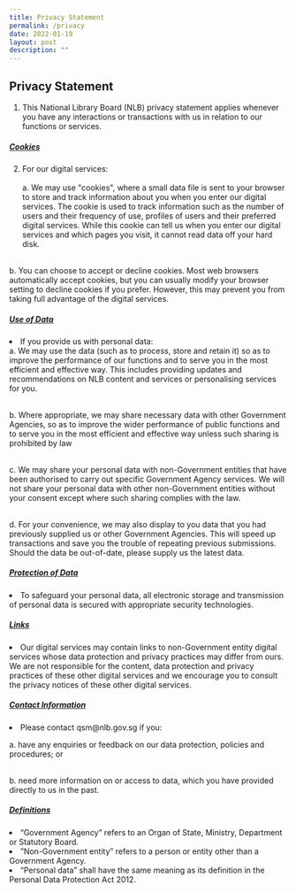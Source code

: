 ```yaml
---
title: Privacy Statement
permalink: /privacy
date: 2022-01-19
layout: post
description: ""
---
```

## Privacy Statement
<ol>
<li>This National Library Board (NLB) privacy statement applies whenever you have any interactions or transactions with us in relation to our functions or services. </li> 
</ol>	
	
<h5><u><b>Cookies</b></u></h5>

2.  For our digital services:<br><br>
a. We may use "cookies", where a small data file is sent to your browser to store and track information about you when you enter our digital services. The cookie is used to track information such as the number of users and their frequency of use, profiles of users and their preferred digital services. While this cookie can tell us when you enter our digital services and which pages you visit, it cannot read data off your hard disk.  <br><br>

b. You can choose to accept or decline cookies. Most web browsers automatically accept cookies, but you can usually modify your browser setting to decline cookies if you prefer. However, this may prevent you from taking full advantage of the digital services. 


<h5><u><b>Use of Data</b></u></h5>

<li>If you provide us with personal data:</li>
a. We may use the data (such as to process, store and retain it) so as to improve the performance of our functions and to serve you in the most efficient and effective way. This includes providing updates and recommendations on NLB content and services or personalising services for you.  <br><br>

b. Where appropriate, we may share necessary data with other Government Agencies, so as to improve the wider performance of public functions and to serve you in the most efficient and effective way unless such sharing is prohibited by law<br><br>

c. We may share your personal data with non-Government entities that have been authorised to carry out specific Government Agency services. We will not share your personal data with other non-Government entities without your consent except where such sharing complies with the law. <br><br>

d. For your convenience, we may also display to you data that you had previously supplied us or other Government Agencies. This will speed up transactions and save you the trouble of repeating previous submissions. Should the data be out-of-date, please supply us the latest data.


<h5><u><b>Protection of Data</b></u></h5>

<li>To safeguard your personal data, all electronic storage and transmission of personal data is secured with appropriate security technologies.  </li>


<h5><u><b>Links</b></u></h5>

<li> Our digital services may contain links to non-Government entity digital services whose data protection and privacy practices may differ from ours.  We are not responsible for the content, data protection and privacy practices of these other digital services and we encourage you to consult the privacy notices of these other digital services.  </li>


<h5><u><b>Contact Information</b></u></h5>

<li>Please contact  qsm@nlb.gov.sg if you:</li>

a. have any enquiries or feedback on our data protection, policies and procedures; or<br><br>

b. need more information on or access to data, which you have provided directly to us in the past.


<h5><u><b>Definitions</b></u></h5>

<li>“Government Agency” refers to an Organ of State, Ministry, Department or Statutory Board.</li>

<li>”Non-Government entity” refers to a person or entity other than a Government Agency.</li>

<li>“Personal data” shall have the same meaning as its definition in the Personal Data Protection Act 2012.</li>

</ol>